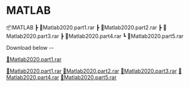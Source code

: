# MATLAB 

📦MATLAB
 ┣ 📜Matlab2020.part1.rar
 ┣ 📜Matlab2020.part2.rar
 ┣ 📜Matlab2020.part3.rar
 ┣ 📜Matlab2020.part4.rar
 ┗ 📜Matlab2020.part5.rar

Download below --

<a href="https://drive.google.com/u/0/uc?id=1XudRw4fhnWoE8jnzZvNUsbqP7dFf5fzJ&export=download" target="_blank">📜Matlab2020.part1.rar</a>

[📜Matlab2020.part1.rar](https://drive.google.com/u/0/uc?id=1XudRw4fhnWoE8jnzZvNUsbqP7dFf5fzJ&export=download)
[📜Matlab2020.part2.rar](https://drive.google.com/u/0/uc?id=1cK4Mv_2c0eUfwCFNxPrt8fmzWqF-490z&export=download)
[📜Matlab2020.part3.rar](https://drive.google.com/u/0/uc?id=1ZcYjd29FM5PCx4aBBMKhDKkYBrOdk6rQ&export=download)
[📜Matlab2020.part4.rar](https://drive.google.com/u/0/uc?id=1gNFpTnEmCtukIcJYMVOsPx1i0HM1WMqC&export=download)
[📜Matlab2020.part5.rar](https://drive.google.com/u/2/uc?id=1cslKyxghHC0xmqUT77uxlN9S3WoZbTaX&export=download)
